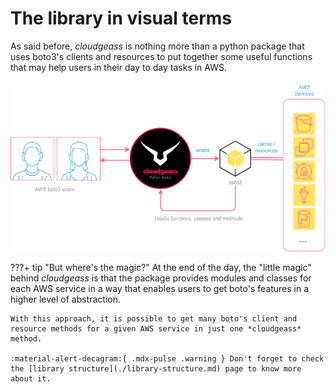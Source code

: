 # The library in visual terms

As said before, *cloudgeass* is nothing more than a python package that uses boto3's clients and resources to put together some useful functions that may help users in their day to day tasks in AWS.

![Library drawio diagram](https://github.com/ThiagoPanini/cloudgeass/blob/v2.0.x/docs/assets/diagrams/cloudgeass-diagram.png?raw=true)

???+ tip "But where's the magic?"
    At the end of the day, the "little magic" behind *cloudgeass* is that the package provides modules and classes for each AWS service in a way that enables users to get boto's features in a higher level of abstraction.
    
    With this approach, it is possible to get many boto's client and resource methods for a given AWS service in just one *cloudgeass* method.

    :material-alert-decagram:{ .mdx-pulse .warning } Don't forget to check the [library structure](./library-structure.md) page to know more about it.